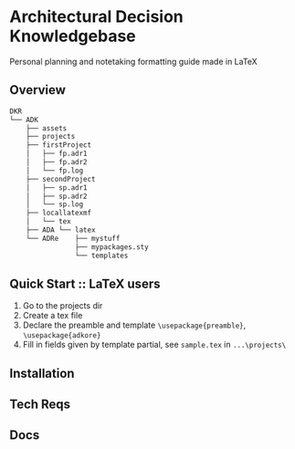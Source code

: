 # Architectural Decision Knowledgebase

Personal planning and notetaking formatting guide made in LaTeX

## Overview
```markdown
DKR
└── ADK
    ├── assets
    ├── projects
    ├── firstProject
    │   ├── fp.adr1
    │   ├── fp.adr2
    │   └── fp.log
    ├── secondProject
    │   ├── sp.adr1
    │   ├── sp.adr2
    │   └── sp.log
    ├── locallatexmf 
    │   └── tex
    ├── ADA └── latex
    └── ADRe    ├── mystuff
                ├── mypackages.sty
                └── templates
```
<!-- 
<h3 style="margin-bottom:0 margin-top:0">Parlance</h3>
<h4 style="margin-bottom:0 margin-top:0">DKR</h4>
<p style="margin-bottom:0">The Dynamic Knowledge Repository;</p>
<h4 style="margin-bottom:0 margin-top:0">ADK</h4>
<p style="margin-bottom:0">The Architectural Dynamic Knowledgebase;</p>
<h4 style="margin-bottom:0 margin-top:0">assets</h4>
<p style="margin-bottom:0">Location of where static assets such as images are stored</p>
<h4 style="margin-bottom:0 margin-top:0">locallatexmf</h4>
<p style="margin-bottom:0">TDS compliance</p>
<h4 style="margin-bottom:0 margin-top:0">Projects</h4>
<p style="margin-bottom:0">Universal;</p>
<h4 style="margin-bottom:0 margin-top:0"></h4>
<p style="margin-bottom:0">Record syntax;</p>
<h4 style="margin-bottom:0 margin-top:0">ADR</h4>
<p style="margin-bottom:0">Architectural Decision Record;</p>
<h4 style="margin-bottom:0 margin-top:0">Styles</h4>
<p style="margin-bottom:0">Styles;</p>
<h4 style="margin-bottom:0 margin-top:0">[AD]L</h4>
<p style="margin-bottom:0">Architectural Decision Log;</p>
<h4 style="margin-bottom:0 margin-top:0">ADA</h4>
<p style="margin-bottom:0">Architectural Decision Archive;</p>
<h4 style="margin-bottom:0 margin-top:0">ADRe</h4>
<p style="margin-bottom:0">Architectural Decision Resources;</p>
-->
## Quick Start :: LaTeX users
1. Go to the projects dir
2. Create a tex file
3. Declare the preamble and template `\usepackage{preamble}`, `\usepackage{adkore}`
4. Fill in fields given by template partial, see `sample.tex` in `...\projects\`

## Installation

## Tech Reqs

## Docs


